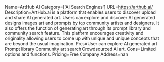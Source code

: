Name=ArtHub AI
Category=['AI Search Engines']
URL=https://arthub.ai/
Description=ArtHub.ai is a platform that enables users to discover upload and share AI generated art. Users can explore and discover AI generated designs images art and prompts by top community artists and designers. It also offers the function of generating art through its prompt library and community search feature. This platform encourages creativity and originality allowing users to come up with unique and unique concepts that are beyond the usual imagination.
Pros=User can explore AI generated art Prompt library Community art search Crowdsourced AI art.
Cons=Limited options and functions.
Pricing=Free
Company Address=nan
